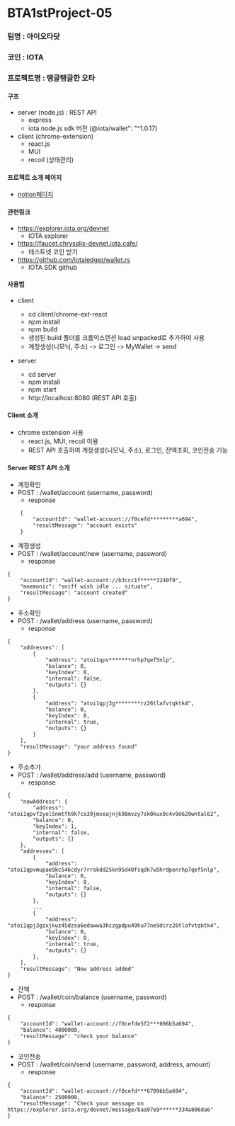 # BTA1stProject-05

### 팀명 : 아이오타닷

### 코인 : IOTA

### 프로젝트명 : 탱글탱글한 오타

#### 구조

- server (node.js) : REST API
  - express
  - iota node.js sdk 버전 (@iota/wallet": "^1.0.17)
- client (chrome-extension)
  - react.js
  - MUI
  - recoil (상태관리)

#### 프로젝트 소개 페이지

- [notion페이지](https://www.notion.so/d075796aa2a44c86bcc476ee41f452f8)

#### 관련링크

- https://explorer.iota.org/devnet
  - IOTA explorer
- https://faucet.chrysalis-devnet.iota.cafe/
  - 테스트넷 코인 받기
- https://github.com/iotaledger/wallet.rs
  - IOTA SDK github

#### 사용법

- client

  - cd client/chrome-ext-react
  - npm install
  - npm build
  - 생성된 build 폴더를 크롬익스텐션 load unpacked로 추가하여 사용
  - 계정생성(니모닉, 주소) -> 로그인 -> MyWallet -> send

- server
  - cd server
  - npm install
  - npm start
  - http://localhost:8080 (REST API 호출)

#### Client 소개

- chrome extension 사용
  - react.js, MUI, recoil 이용
  - REST API 호출하여 계정생성(니모닉, 주소), 로그인, 잔액조회, 코인전송 기능

#### Server REST API 소개

- 계정확인
- POST : /wallet/account (username, password)
  - response

```
    {
        "accountId": "wallet-account://f0cefd*********a694",
        "resultMessage": "account exists"
    }
```

- 계정생성
- POST : /wallet/account/new (username, password)
  - response

```
{
    "accountId": "wallet-account://b3ccc1f*****3240f9",
    "mnemonic": "sniff wish idle ... situate",
    "resultMessage": "account created"
}
```

- 주소확인
- POST : /wallet/address (username, password)
  - response

```
{
    "addresses": [
        {
            "address": "atoi1qpv*******nrhp7qef5nlp",
            "balance": 0,
            "keyIndex": 0,
            "internal": false,
            "outputs": {}
        },
        {
            "address": "atoi1qpj3g********rz26tlafvtqktk4",
            "balance": 0,
            "keyIndex": 0,
            "internal": true,
            "outputs": {}
        }
    ],
    "resultMessage": "your address found"
}
```

- 주소추가
- POST : /wallet/address/add (username, password)
  - response

```
{
    "newAddress": {
        "address": "atoi1qpvf2yel5nmtfh9k7ca39jmseajnjk98mvzy7sk0kux0c4v9d629wntal62",
        "balance": 0,
        "keyIndex": 1,
        "internal": false,
        "outputs": {}
    },
    "addresses": [
        {
            "address": "atoi1qpvmupae9kc546cdyr7rrakdd25kn95d40fsqdk7w5hrdpenrhp7qef5nlp",
            "balance": 0,
            "keyIndex": 0,
            "internal": false,
            "outputs": {}
        },
        ...
        {
            "address": "atoi1qpj3gzxjkuz45dzsa6edawwa3hczgpdpu49hu77ne9dcrz26tlafvtqktk4",
            "balance": 0,
            "keyIndex": 0,
            "internal": true,
            "outputs": {}
        },
    ],
    "resultMessage": "New address added"
}
```

- 잔액
- POST : /wallet/coin/balance (username, password)
  - response

```
{
    "accountId": "wallet-account://f0cefde5f2***096b5a694",
    "balance": 4000000,
    "resultMessage": "check your balance"
}
```

- 코인전송
- POST : /wallet/coin/send (username, password, address, amount)
  - response

```
{
    "accountId": "wallet-account://f0cefd***67096b5a694",
    "balance": 2500000,
    "resultMessage": "Check your message on https://explorer.iota.org/devnet/message/baa97e9******334a806da6"
}
```
